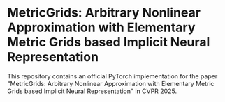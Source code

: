 # MetricGrids:  Arbitrary Nonlinear Approximation with Elementary Metric Grids based Implicit Neural Representation
This repository contains an official PyTorch implementation for the paper "MetricGrids:  Arbitrary Nonlinear Approximation with Elementary Metric Grids based Implicit Neural Representation" in CVPR 2025.
